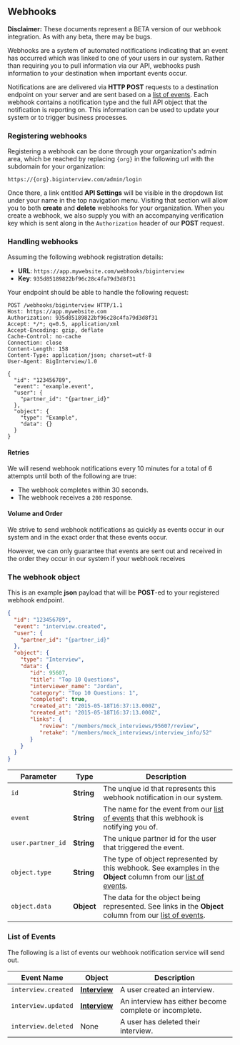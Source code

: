 ## Webhooks

<div class="alert alert-danger">
  <strong>Disclaimer:</strong> These documents represent a BETA version of our
  webhook integration. As with any beta, there may be bugs.
</div>

Webhooks are a system of automated notifications indicating that an event has
occurred which was linked to one of your users in our system. Rather than
requiring you to pull information via our API, webhooks push information to
your destination when important events occur.

Notifications are are delivered via **HTTP POST** requests to a destination
endpoint on your server and are sent based on a [list of events][list]. Each
webhook contains a notification type and the full API object that the
notification is reporting on. This information can be used to update your
system or to trigger business processes.

### Registering webhooks

Registering a webhook can be done through your organization's admin area, which
be reached by replacing `{org}` in the following url with the subdomain for
your organization:

```
https://{org}.biginterview.com/admin/login
```

Once there, a link entitled **API Settings** will be visible in the dropdown
list under your name in the top navigation menu. Visiting that section will
allow you to both **create** and **delete** webhooks for your organization. When
you create a webhook, we also supply you with an accompanying verification key
which is sent along in the `Authorization` header of our **POST** request.

### Handling webhooks

Assuming the following webhook registration details:

* **URL**: `https://app.mywebsite.com/webhooks/biginterview`
* **Key**: `935d85189822bf96c28c4fa79d3d8f31`

Your endpoint should be able to handle the following request:

```http
POST /webhooks/biginterview HTTP/1.1
Host: https://app.mywebsite.com
Authorization: 935d85189822bf96c28c4fa79d3d8f31
Accept: */*; q=0.5, application/xml
Accept-Encoding: gzip, deflate
Cache-Control: no-cache
Connection: close
Content-Length: 158
Content-Type: application/json; charset=utf-8
User-Agent: BigInterview/1.0

{
  "id": "123456789",
  "event": "example.event",
  "user": {
    "partner_id": "{partner_id}"
  },
  "object": {
    "type": "Example",
    "data": {}
  }
}
```

#### Retries

We will resend webhook notifications every 10 minutes for a total of 6 attempts
until both of the following are true:

* The webhook completes within 30 seconds.
* The webhook receives a `200` response.

#### Volume and Order

We strive to send webhook notifications as quickly as events occur in our
system and in the exact order that these events occur.

However, we can only guarantee that events are sent out and received in the
order they occur in our system if your webhook receives

### The webhook object

This is an example **json** payload that will be **POST**-ed to your registered
webhook endpoint.

```json
{
  "id": "123456789",
  "event": "interview.created",
  "user": {
    "partner_id": "{partner_id}"
  },
  "object": {
    "type": "Interview",
    "data": {
       "id": 95607,
       "title": "Top 10 Questions",
       "interviewer_name": "Jordan",
       "category": "Top 10 Questions: 1",
       "completed": true,
       "created_at": "2015-05-18T16:37:13.000Z",
       "created_at": "2015-05-18T16:37:13.000Z",
       "links": {
          "review": "/members/mock_interviews/95607/review",
          "retake": "/members/mock_interviews/interview_info/52"
       }
    }
  }
}
```

| Parameter | Type | Description |
|-----------|------|-------------|
| `id` | **String** | The unqiue id that represents this webhook notification in our system. |
| `event` | **String** | The name for the event from our [list of events][list] that this webhook is notifying you of. |
| `user.partner_id` | **String** | The unique partner id for the user that triggered the event. |
| `object.type` | **String** | The type of object represented by this webhook. See examples in the **Object** column from our [list of events][list]. |
| `object.data` | **Object** | The data for the object being represented. See links in the **Object** column from our [list of events][list]. |

### List of Events

The following is a list of events our webhook notification service will send
out.

| Event Name | Object | Description |
|------------|--------|-------------|
| `interview.created` | [**Interview**][interview] | A user created an interview. |
| `interview.updated` | [**Interview**][interview] | An interview has either become complete or incomplete. |
| `interview.deleted` | None | A user has deleted their interview. |

[interview]: #the-interview-object
[list]: #list-of-events
